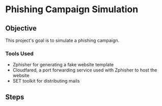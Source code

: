 # Phishing Campaign Simulation

## Objective

This project's goal is to simulate a phishing campaign.

### Tools Used

- Zphisher for generating a fake website template
- Cloudfared, a port forwarding service used with Zphisher to host the website
- SET toolkit for distributing mails


## Steps

